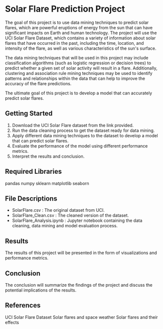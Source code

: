 # Solar Flare Prediction Project

The goal of this project is to use data mining techniques to predict solar flares, which are powerful eruptions of energy from the sun that can have significant impacts on Earth and human technology. The project will use the UCI Solar Flare Dataset, which contains a variety of information about solar flares that have occurred in the past, including the time, location, and intensity of the flare, as well as various characteristics of the sun's surface.

The data mining techniques that will be used in this project may include classification algorithms (such as logistic regression or decision trees) to predict whether a given set of solar activity will result in a flare. Additionally, clustering and association rule mining techniques may be used to identify patterns and relationships within the data that can help to improve the accuracy of the flare predictions.

The ultimate goal of this project is to develop a model that can accurately predict solar flares.

## Getting Started

1. Download the UCI Solar Flare dataset from the link provided.
2. Run the data cleaning process to get the dataset ready for data mining.
3. Apply different data mining techniques to the dataset to develop a model that can predict solar flares.
4. Evaluate the performance of the model using different performance metrics.
5. Interpret the results and conclusion.

## Required Libraries
pandas
numpy
sklearn
matplotlib
seaborn

## File Descriptions
- SolarFlare.csv : The original dataset from UCI.
- SolarFlare_Clean.csv : The cleaned version of the dataset.
- SolarFlare_Analysis.ipynb : Jupyter notebook containing the data cleaning, data mining and model evaluation process.

## Results
The results of this project will be presented in the form of visualizations and performance metrics.

## Conclusion
The conclusion will summarize the findings of the project and discuss the potential implications of the results.

## References
UCI Solar Flare Dataset
Solar flares and space weather
Solar flares and their effects